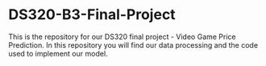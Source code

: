 # DS320-B3-Final-Project

This is the repository for our DS320 final project - Video Game Price Prediction. In this repository you will find our data processing and the code used to implement our model.
